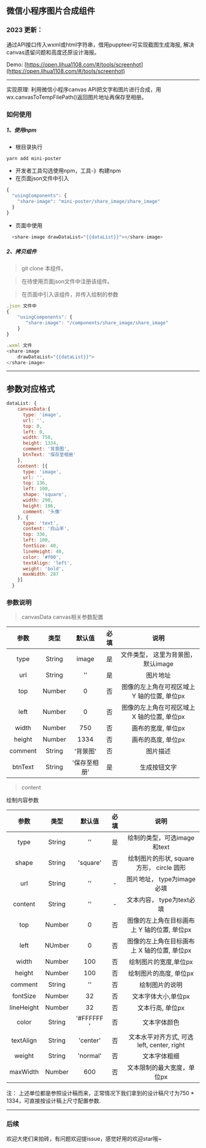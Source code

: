 ## 微信小程序图片合成组件
### 2023 更新：

通过API接口传入wxml或html字符串，借用puppteer可实现截图生成海报, 解决canvas遗留问题和高度还原设计海报。

Demo: [https://open.lihua1108.com/#/tools/screenhot](https://open.lihua1108.com/#/tools/screenhot)

------

实现原理: 利用微信小程序canvas API把文字和图片进行合成，用wx.canvasToTempFilePath()返回图片地址再保存至相册。

### 如何使用
##### 1、使用npm
+ 根目录执行
```javascript
yarn add mini-poster
```
+ 开发者工具勾选使用npm，工具-》构建npm
+ 在页面json文件中引入
```javascript
{
  "usingComponents": {
    "share-image": "mini-poster/share_image/share_image"
  }
}
```
+ 页面中使用
```javascript
  <share-image drawDataList="{{dataList}}"></share-image>
```

##### 2、拷贝组件
> git clone 本组件。

> 在待使用页面json文件中注册该组件。

> 在页面中引入该组件，并传入绘制的参数

``` javascript
.json 文件中
{
    "usingComponents": {
       "share-image": "/components/share_image/share_image"
    }
}

.wxml 文件
<share-image
    drawDataList="{{dataList}}">
</share-image>

```
------

## 参数对应格式

```javascript
dataList: {
    canvasData:{
      type: 'image',
      url: '',
      top: 0,
      left: 0,
      width: 750,
      height: 1334,
      comment: '背景图',
      btnText: '保存至相册'
    },
    content: [{
      type: 'image',
      url: '',
      top: 136,
      left: 100,
      shape: 'square',
      width: 290,
      height: 186,
      comment: '头像'
    }, {
      type: 'text',
      content: '白山羊',
      top: 336,
      left: 100,
      fontSize: 40,
      lineHeight: 40,
      color: '#f00',
      textAlign: 'left',
      weight: 'bold',
      maxWidth: 287
    }]
  }
```

### 参数说明
> canvasData
canvas相关参数配置

| 参数    | 类型   |  默认值  |  必填  |  说明 |
| :----: | :-----:  | :----:  |  :--: |  :---: |
| type   | String |   image  |  是  |  文件类型， 这里为背景图，默认image |
| url    |   String   |  ''  |  是   |  图片地址  |
| top    |  Number  |  0  |  否   |  图像的左上角在可视区域上 Y 轴的位置, 单位px  |
| left    | Number   |  0  |  否   |    图像的左上角在可视区域上 X 轴的位置, 单位px  |
| width    |  Number  |  750  |  否  |   画布的宽度, 单位px  |
| height    |  Number  |  1334  | 否   |  画布的高度, 单位px   |
| comment    |  String  | '背景图'   |  否   |   图片描述  |
| btnText    |  String  |  '保存至相册'  |  是  |   生成按钮文字  |

> content

绘制内容参数

| 参数 | 类型 | 默认值 | 必填 | 说明 |
| :---: | :---: | :---:| :----: | :---: |
| type  | String  | ''  | 是  |   绘制的类型，可选image和text  |
| shape  | String  | 'square'  | 否  |   绘制图片的形状, square 方形， circle 圆形  |
| url  | String  | ''  |  - |   图片地址， type为image必填  |
| content  | String  | ''  | -   |  文本内容， type为text必填  |
| top  | Number  | 0  |  否  |  图像的左上角在目标画布上 Y 轴的位置, 单位px  |
| left | NUmber  |  0 |  否  |   图像的左上角在目标画布上 X 轴的位置, 单位px|
| width  | Number  | 100  | 否  |   绘制图片的宽度,单位px  |
| height  | Number  | 100  | 否   |  绘制图片的高度, 单位px  |
| comment  | String  | ''  |  否  |  绘制图片的说明  |
| fontSize  | Number  | 32  |  否 |   文本字体大小,单位px  |
| lineHeight  | Number  | 32  |  否  |  文本行高, 单位px  |
| color  | String  | '#FFFFFF '  |  否  |   文本字体颜色  |
| textAlign  | String  | 'center'  |  否  |  文本水平对齐方式, 可选left, center, right  |
| weight  | String  | 'normal'  |  否  |  文本字体粗细  |
| maxWidth  | Number  | 600  |  否  |  文本限制的最大宽度，单位px  |

 注： 上述单位都是参照设计稿而来，正常情况下我们拿到的设计稿尺寸为750 * 1334，可直接按设计稿上尺寸配置参数.

---

### 后续
欢迎大佬们来拍砖，有问题欢迎提issue，感觉好用的欢迎star哦~
